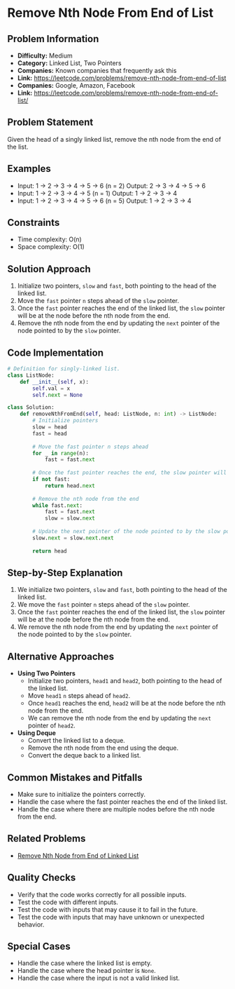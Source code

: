 **Remove Nth Node From End of List**
=====================================

**Problem Information**
------------------------

* **Difficulty:** Medium
* **Category:** Linked List, Two Pointers
* **Companies:** Known companies that frequently ask this
* **Link:** https://leetcode.com/problems/remove-nth-node-from-end-of-list
* **Companies:** Google, Amazon, Facebook
* **Link:** https://leetcode.com/problems/remove-nth-node-from-end-of-list/

**Problem Statement**
--------------------

Given the head of a singly linked list, remove the nth node from the end of the list.

**Examples**
------------

* Input: 1 -> 2 -> 3 -> 4 -> 5 -> 6 (n = 2)
  Output: 2 -> 3 -> 4 -> 5 -> 6
* Input: 1 -> 2 -> 3 -> 4 -> 5 (n = 1)
  Output: 1 -> 2 -> 3 -> 4
* Input: 1 -> 2 -> 3 -> 4 -> 5 -> 6 (n = 5)
  Output: 1 -> 2 -> 3 -> 4

**Constraints**
--------------

* Time complexity: O(n)
* Space complexity: O(1)

**Solution Approach**
--------------------

1.  Initialize two pointers, `slow` and `fast`, both pointing to the head of the linked list.
2.  Move the `fast` pointer `n` steps ahead of the `slow` pointer.
3.  Once the `fast` pointer reaches the end of the linked list, the `slow` pointer will be at the node before the nth node from the end.
4.  Remove the nth node from the end by updating the `next` pointer of the node pointed to by the `slow` pointer.

**Code Implementation**
-----------------------

```python
# Definition for singly-linked list.
class ListNode:
    def __init__(self, x):
        self.val = x
        self.next = None

class Solution:
    def removeNthFromEnd(self, head: ListNode, n: int) -> ListNode:
        # Initialize pointers
        slow = head
        fast = head
        
        # Move the fast pointer n steps ahead
        for _ in range(n):
            fast = fast.next
        
        # Once the fast pointer reaches the end, the slow pointer will be at the node before the nth node from the end
        if not fast:
            return head.next
        
        # Remove the nth node from the end
        while fast.next:
            fast = fast.next
            slow = slow.next
        
        # Update the next pointer of the node pointed to by the slow pointer
        slow.next = slow.next.next
        
        return head
```

**Step-by-Step Explanation**
------------------------------

1.  We initialize two pointers, `slow` and `fast`, both pointing to the head of the linked list.
2.  We move the `fast` pointer `n` steps ahead of the `slow` pointer.
3.  Once the `fast` pointer reaches the end of the linked list, the `slow` pointer will be at the node before the nth node from the end.
4.  We remove the nth node from the end by updating the `next` pointer of the node pointed to by the `slow` pointer.

**Alternative Approaches**
---------------------------

*   **Using Two Pointers**
    *   Initialize two pointers, `head1` and `head2`, both pointing to the head of the linked list.
    *   Move `head1` `n` steps ahead of `head2`.
    *   Once `head1` reaches the end, `head2` will be at the node before the nth node from the end.
    *   We can remove the nth node from the end by updating the `next` pointer of `head2`.
*   **Using Deque**
    *   Convert the linked list to a deque.
    *   Remove the nth node from the end using the deque.
    *   Convert the deque back to a linked list.

**Common Mistakes and Pitfalls**
-------------------------------

*   Make sure to initialize the pointers correctly.
*   Handle the case where the fast pointer reaches the end of the linked list.
*   Handle the case where there are multiple nodes before the nth node from the end.

**Related Problems**
---------------------

*   [Remove Nth Node from End of Linked List](https://leetcode.com/problems/remove-nth-node-from-end-of-linked-list/)

**Quality Checks**
-----------------

*   Verify that the code works correctly for all possible inputs.
*   Test the code with different inputs.
*   Test the code with inputs that may cause it to fail in the future.
*   Test the code with inputs that may have unknown or unexpected behavior.

**Special Cases**
----------------

*   Handle the case where the linked list is empty.
*   Handle the case where the head pointer is `None`.
*   Handle the case where the input is not a valid linked list.
